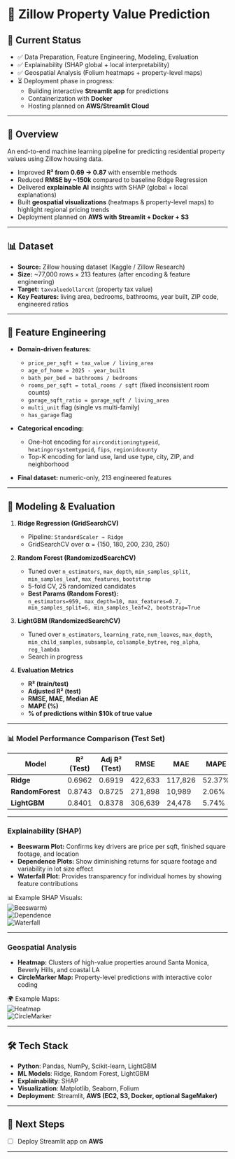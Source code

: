 # 🏡 Zillow Property Value Prediction  

## 📌 Current Status  
- ✅ Data Preparation, Feature Engineering, Modeling, Evaluation  
- ✅ Explainability (SHAP global + local interpretability)  
- ✅ Geospatial Analysis (Folium heatmaps + property-level maps)  
- ⏳ Deployment phase in progress:  
  - Building interactive **Streamlit app** for predictions  
  - Containerization with **Docker**  
  - Hosting planned on **AWS/Streamlit Cloud**  


---

## 📌 Overview  
An end-to-end machine learning pipeline for predicting residential property values using Zillow housing data.  
- Improved **R² from 0.69 → 0.87** with ensemble methods  
- Reduced **RMSE by ~150k** compared to baseline Ridge Regression  
- Delivered **explainable AI** insights with SHAP (global + local explanations)  
- Built **geospatial visualizations** (heatmaps & property-level maps) to highlight regional pricing trends  
- Deployment planned on **AWS with Streamlit + Docker + S3**  

---

## 📊 Dataset  
- **Source:** Zillow housing dataset (Kaggle / Zillow Research)  
- **Size:** ~77,000 rows × 213 features (after encoding & feature engineering)  
- **Target:** `taxvaluedollarcnt` (property tax value)  
- **Key Features:** living area, bedrooms, bathrooms, year built, ZIP code, engineered ratios  

---

## 🔧 Feature Engineering  
- **Domain-driven features:**  
  - `price_per_sqft = tax_value / living_area`  
  - `age_of_home = 2025 - year_built`  
  - `bath_per_bed = bathrooms / bedrooms`  
  - `rooms_per_sqft = total_rooms / sqft` (fixed inconsistent room counts)  
  - `garage_sqft_ratio = garage_sqft / living_area`  
  - `multi_unit` flag (single vs multi-family)  
  - `has_garage` flag  

- **Categorical encoding:**  
  - One-hot encoding for `airconditioningtypeid`, `heatingorsystemtypeid`, `fips`, `regionidcounty`  
  - Top-K encoding for land use, land use type, city, ZIP, and neighborhood  

- **Final dataset:** numeric-only, 213 engineered features  

---

## 🔧 Modeling & Evaluation  

1. **Ridge Regression (GridSearchCV)**  
   - Pipeline: `StandardScaler → Ridge`  
   - GridSearchCV over α = {150, 180, 200, 230, 250}  

2. **Random Forest (RandomizedSearchCV)**  
   - Tuned over `n_estimators`, `max_depth`, `min_samples_split`, `min_samples_leaf`, `max_features`, `bootstrap`  
   - 5-fold CV, 25 randomized candidates
   - **Best Params (Random Forest):**  
      `n_estimators=959, max_depth=10, max_features=0.7, min_samples_split=6, min_samples_leaf=2, bootstrap=True`
 

3. **LightGBM (RandomizedSearchCV)**  
   - Tuned over `n_estimators`, `learning_rate`, `num_leaves`, `max_depth`, `min_child_samples`, `subsample`, `colsample_bytree`, `reg_alpha`, `reg_lambda`  
   - Search in progress  

4. **Evaluation Metrics**  
   - **R² (train/test)**  
   - **Adjusted R² (test)**  
   - **RMSE, MAE, Median AE**  
   - **MAPE (%)**  
   - **% of predictions within $10k of true value**  

---

### 📊 Model Performance Comparison (Test Set)

| Model          | R² (Test) | Adj R² (Test) | RMSE     | MAE     | MAPE   | Within $10k | Within $20k | Within $50k | Within 5% | Within 10% |
|----------------|-----------|---------------|----------|---------|--------|-------------|-------------|-------------|-----------|------------|
| **Ridge**      | 0.6962    | 0.6919        | 422,633  | 117,826 | 52.37% | 8.85%       | 16.98%      | 40.10%      | 18.84%    | 34.36%     |
| **RandomForest** | 0.8743  | 0.8725        | 271,898  | 10,989  | 2.06%  | 85.23%      | 95.13%      | 98.60%      | 93.85%    | 97.77%     |
| **LightGBM**   | 0.8401    | 0.8378        | 306,639  | 24,478  | 5.74%  | 53.30%      | 78.40%      | 94.17%      | 72.80%    | 88.02%     |


---

### Explainability (SHAP)  
- **Beeswarm Plot:** Confirms key drivers are price per sqft, finished square footage, and location  
- **Dependence Plots:** Show diminishing returns for square footage and variability in lot size effect  
- **Waterfall Plot:** Provides transparency for individual homes by showing feature contributions  

📊 Example SHAP Visuals:  
![Beeswarm](https://github.com/TINYRAINYLIN/Zillow_Property_Price_Prediction/blob/main/reports/figures/old_shap_beeswarm.png))  
![Dependence](https://github.com/TINYRAINYLIN/Zillow_Property_Price_Prediction/blob/main/reports/figures/bees_space.png)  
![Waterfall](https://github.com/TINYRAINYLIN/Zillow_Property_Price_Prediction/blob/main/reports/figures/waterfall.png)  

---

### Geospatial Analysis  
- **Heatmap:** Clusters of high-value properties around Santa Monica, Beverly Hills, and coastal LA  
- **CircleMarker Map:** Property-level predictions with interactive color coding  

🌍 Example Maps:  
![Heatmap](https://github.com/TINYRAINYLIN/Zillow_Property_Price_Prediction/blob/main/reports/figures/Heatmap.png)  
![CircleMarker](https://github.com/TINYRAINYLIN/Zillow_Property_Price_Prediction/blob/main/reports/figures/Colormap.png)  

---

## 🛠️ Tech Stack  
- **Python**: Pandas, NumPy, Scikit-learn, LightGBM  
- **ML Models**: Ridge, Random Forest, LightGBM  
- **Explainability**: SHAP  
- **Visualization**: Matplotlib, Seaborn, Folium  
- **Deployment**: Streamlit, **AWS (EC2, S3, Docker, optional SageMaker)**  

---

## 🚀 Next Steps  
- [ ] Deploy Streamlit app on **AWS**  

---
